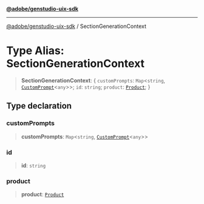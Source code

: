 [**@adobe/genstudio-uix-sdk**](../README.md)

***

[@adobe/genstudio-uix-sdk](../globals.md) / SectionGenerationContext

# Type Alias: SectionGenerationContext

> **SectionGenerationContext**: \{ `customPrompts`: `Map`\<`string`, [`CustomPrompt`](CustomPrompt.md)\<`any`\>\>; `id`: `string`; `product`: [`Product`](Product.md); \}

## Type declaration

### customPrompts

> **customPrompts**: `Map`\<`string`, [`CustomPrompt`](CustomPrompt.md)\<`any`\>\>

### id

> **id**: `string`

### product

> **product**: [`Product`](Product.md)
